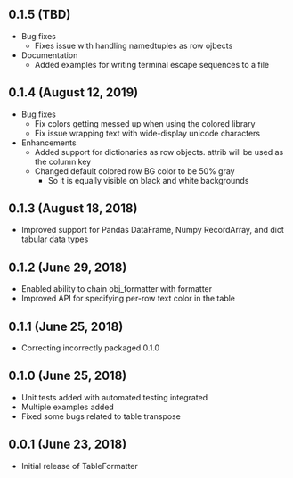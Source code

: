 ## 0.1.5 (TBD)
* Bug fixes
    * Fixes issue with handling namedtuples as row ojbects
* Documentation
    * Added examples for writing terminal escape sequences to a file

## 0.1.4 (August 12, 2019)
* Bug fixes
    * Fix colors getting messed up when using the colored library
    * Fix issue wrapping text with wide-display unicode characters
* Enhancements
    * Added support for dictionaries as row objects. attrib will be used as the column key
    * Changed default colored row BG color to be 50% gray
        * So it is equally visible on black and white backgrounds

## 0.1.3 (August 18, 2018)
* Improved support for Pandas DataFrame, Numpy RecordArray, and dict tabular data types 

## 0.1.2 (June 29, 2018)
* Enabled ability to chain obj_formatter with formatter
* Improved API for specifying per-row text color in the table 

## 0.1.1 (June 25, 2018)
* Correcting incorrectly packaged 0.1.0

## 0.1.0 (June 25, 2018)
* Unit tests added with automated testing integrated
* Multiple examples added 
* Fixed some bugs related to table transpose

## 0.0.1 (June 23, 2018)
* Initial release of TableFormatter
